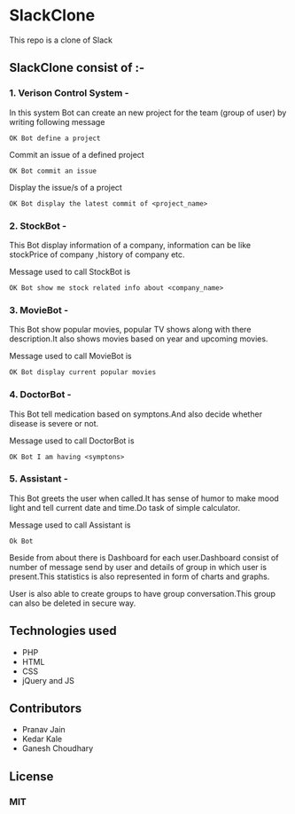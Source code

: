# SlackClone
This repo is a clone of Slack

## SlackClone consist of :-

### 1. Verison Control System -
In this system Bot can create an new project for the team (group of user) by writing following message

```OK Bot define a project```

Commit an issue of a  defined project

```OK Bot commit an issue```

Display the issue/s of a project

```OK Bot display the latest commit of <project_name>```

### 2. StockBot -
This Bot display information of a company, information can be like stockPrice of company ,history of company etc.

Message used to call StockBot is

```OK Bot show me stock related info about <company_name>```

### 3. MovieBot -
This Bot show popular movies, popular TV shows along with there description.It also shows movies based on year and upcoming movies.

Message used to call MovieBot is

```OK Bot display current popular movies```

### 4. DoctorBot -
This Bot tell medication based on symptons.And also decide whether disease is severe or not.

Message used to call DoctorBot is

```OK Bot I am having <symptons>```

### 5. Assistant -
This Bot greets the user when called.It has sense of humor to make mood light and tell current date and time.Do task of simple calculator.

Message used to call Assistant is

```Ok Bot```

Beside from about there is Dashboard for each user.Dashboard consist of number of message send by user and details of group in which user is present.This statistics is also represented in form of charts and graphs.


User is also able to create groups to have group conversation.This group can also be deleted in secure way.


## Technologies used

* PHP
* HTML
* CSS
* jQuery and JS

## Contributors

* Pranav Jain
* Kedar Kale
* Ganesh Choudhary

## License

### MIT

